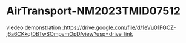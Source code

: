 # AirTransport-NM2023TMID07512

viedeo demonstration :https://drive.google.com/file/d/1eVu01FGCZ-j6a6CKkqt0BTwSOmpvmOpD/view?usp=drive_link
